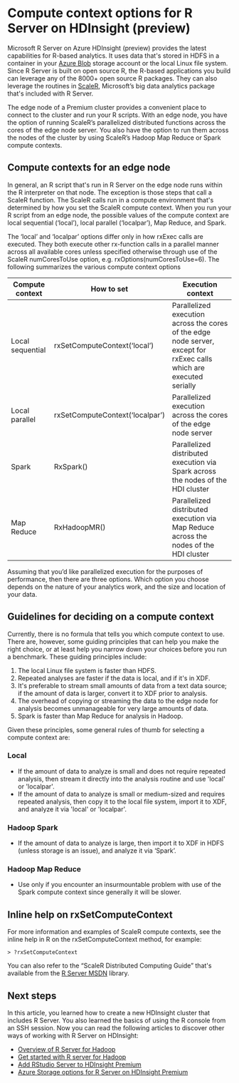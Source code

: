 <properties
   pageTitle="Compute context options for R Server on HDInsight (preview) | Microsoft Azure"
   description="Learn about the different compute context options available to users with R Server on HDInsight (preview)"
   services="HDInsight"
   documentationCenter=""
   authors="jeffstokes72"
   manager="paulettem"
   editor="cgronlun"
/>

<tags
   ms.service="HDInsight"
   ms.devlang="R"
   ms.topic="article"
   ms.tgt_pltfrm="na"
   ms.workload="data-services"
   ms.date="07/21/2016"
   ms.author="jeffstok"
/>

# Compute context options for R Server on HDInsight (preview)

Microsoft R Server on Azure HDInsight (preview) provides the latest capabilities for R-based analytics. It uses data that's stored in HDFS in a container in your [Azure Blob](../storage/storage-introduction.md "Azure Blob storage") storage account or the local Linux file system. Since R Server is built on open source R, the R-based applications you build can leverage any of the 8000+ open source R packages. They can also leverage the routines in [ScaleR](http://www.revolutionanalytics.com/revolution-r-enterprise-scaler "Revolution Analytics ScaleR"), Microsoft’s big data analytics package that's included with R Server.  

The edge node of a Premium cluster provides a convenient place to connect to the cluster and run your R scripts. With an edge node, you have the option of running ScaleR’s parallelized distributed functions across the cores of the edge node server. You also have the option to run them across the nodes of the cluster by using ScaleR’s Hadoop Map Reduce or Spark compute contexts.

## Compute contexts for an edge node

In general, an R script that's run in R Server on the edge node runs within the R interpreter on that node. The exception is those steps that call a ScaleR function. The ScaleR calls run in a compute environment that's determined by how you set the ScaleR compute context.  When you run your R script from an edge node, the possible values of the compute context are local sequential (‘local’), local parallel (‘localpar’), Map Reduce, and Spark.

The ‘local’ and ‘localpar’ options differ only in how rxExec calls are executed. They both execute other rx-function calls in a parallel manner across all available cores unless specified otherwise through use of the ScaleR numCoresToUse option, e.g. rxOptions(numCoresToUse=6). 
The following summarizes the various compute context options

| Compute context  | How to set                      | Execution context                                                                     |
|------------------|---------------------------------|---------------------------------------------------------------------------------------|
| Local sequential | rxSetComputeContext(‘local’)    | Parallelized execution across the cores of the edge node server, except for rxExec calls which are executed serially |
| Local parallel   | rxSetComputeContext(‘localpar’) | Parallelized execution across the cores of the edge node server                                 |
| Spark            | RxSpark()                       | Parallelized distributed execution via Spark across the nodes of the HDI cluster      |
| Map Reduce       | RxHadoopMR()                    | Parallelized distributed execution via Map Reduce across the nodes of the HDI cluster |


Assuming that you’d like parallelized execution for the purposes of performance, then there are three options. Which option you choose depends on the nature of your analytics work, and the size and location of your data.

## Guidelines for deciding on a compute context

Currently, there is no formula that tells you which compute context to use. There are, however, some guiding principles that can help you make the right choice, or at least help you narrow down your choices before you run a benchmark. These guiding principles include:

1.	The local Linux file system is faster than HDFS.
2.	Repeated analyses are faster if the data is local, and if it's in XDF.
3.	It's preferable to stream small amounts of data from a text data source; if the amount of data is larger, convert it to XDF prior to analysis.
4.	The overhead of copying or streaming the data to the edge node for analysis becomes unmanageable for very large amounts of data.
5.	Spark is faster than Map Reduce for analysis in Hadoop.

Given these principles, some general rules of thumb for selecting a compute context are:

### Local

- If the amount of data to analyze is small and does not require repeated analysis, then stream it directly into the analysis routine and use 'local' or 'localpar'.
- If the amount of data to analyze is small or medium-sized and requires repeated analysis, then copy it to the local file system, import it to XDF, and analyze it via 'local' or 'localpar'.

### Hadoop Spark

- If the amount of data to analyze is large, then import it to XDF in HDFS (unless storage is an issue), and analyze it via ‘Spark’.

### Hadoop Map Reduce

- Use only if you encounter an insurmountable problem with use of the Spark compute context since generally it will be slower.  

## Inline help on rxSetComputeContext

For more information and examples of ScaleR compute contexts, see the inline help in R on the rxSetComputeContext method, for example:

    > ?rxSetComputeContext

You can also refer to the “ScaleR Distributed Computing Guide” that's available from the [R Server MSDN](https://msdn.microsoft.com/library/mt674634.aspx "R Server on MSDN") library.


## Next steps

In this article, you learned how to create a new HDInsight cluster that includes R Server. You also learned the basics of using the R console from an SSH session. Now you can read the following articles to discover other ways of working with R Server on HDInsight:

- [Overview of R Server for Hadoop](hdinsight-hadoop-r-server-overview.md)
- [Get started with R server for Hadoop](hdinsight-hadoop-r-server-get-started.md)
- [Add RStudio Server to HDInsight Premium](hdinsight-hadoop-r-server-install-r-studio.md)
- [Azure Storage options for R Server on HDInsight Premium](hdinsight-hadoop-r-server-storage.md)
